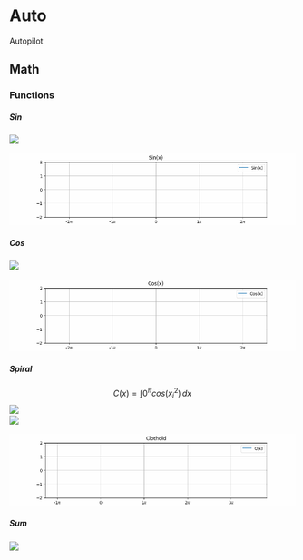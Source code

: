 # Auto
Autopilot

## Math
### Functions
##### Sin
<img src="https://render.githubusercontent.com/render/math?math=f(x)=sin(x)">

![](math/functions/sin/sin.gif)

##### Cos
<img src="https://render.githubusercontent.com/render/math?math=f(x)=cos(x)">  

![](math/functions/cos/cos.gif)

##### Spiral 
$$C(x)=\int{0}^{\pi} cos(x_i^2) \, dx$$
<img src="https://render.githubusercontent.com/render/math?math=S(x)=\int{0}^{\pi} cos(x_i^2) \, dx">  
<img src="https://render.githubusercontent.com/render/math?math=y_i=\int sin(x_i^2) \, dx">   

![](math/functions/clothoid/clothoid.gif)

##### Sum  
<img src="https://render.githubusercontent.com/render/math?math=\sum_{i=1}^{10}x_i">   
